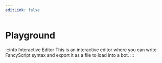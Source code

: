 ```yaml
---
editLink: false
---
```


<!-- markdownlint-disable -->
<script setup>
import { defineAsyncComponent } from 'vue';
import { inBrowser } from 'vitepress';

const Playground = inBrowser
  ? defineAsyncComponent(() => import('./.vitepress/components/Playground.vue'))
  : () => null;
</script>
<!-- markdownlint-restore -->

# Playground

:::info Interactive Editor
This is an interactive editor where you can write FancyScript syntax and export it as a file to load into a bot.
:::

<!-- markdownlint-disable -->
<Playground />
<!-- markdownlint-restore -->
